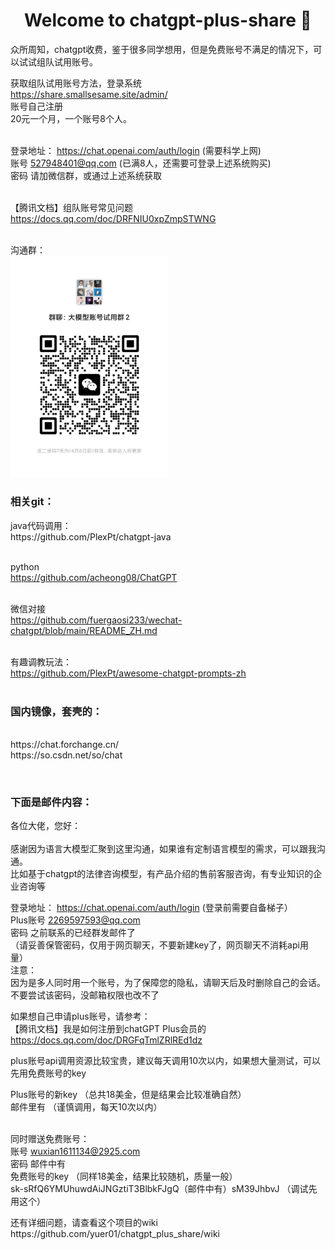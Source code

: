 <h1 align="center">Welcome to chatgpt-plus-share 👋</h1>
<p>
  众所周知，chatgpt收费，鉴于很多同学想用，但是免费账号不满足的情况下，可以试试组队试用账号。
</p>
<p>

获取组队试用账号方法，登录系统<br/>
https://share.smallsesame.site/admin/ <br/>
账号自己注册 <br/>
20元一个月，一个账号8个人。<br/><br/>



登录地址： https://chat.openai.com/auth/login (需要科学上网) <br/>
账号 527948401@qq.com (已满8人，还需要可登录上述系统购买) <br/>
密码 请加微信群，或通过上述系统获取<br/><br/>

【腾讯文档】组队账号常见问题<br/>
https://docs.qq.com/doc/DRFNIU0xpZmpSTWNG<br/><br/>


沟通群：<br/>
<img style="width:50%" src="./doc/img/20230330124017.jpg" />
</p>

<p>
<h3>相关git：</h3> 
java代码调用：<br/>
https://github.com/PlexPt/chatgpt-java <br/><br/>

python<br/>
https://github.com/acheong08/ChatGPT<br/><br/>

微信对接<br/>
https://github.com/fuergaosi233/wechat-chatgpt/blob/main/README_ZH.md<br/><br/>

有趣调教玩法：<br/>
https://github.com/PlexPt/awesome-chatgpt-prompts-zh<br/><br/>


</p>
<p>
<h3>国内镜像，套壳的：</h3><br/>
https://chat.forchange.cn/<br/>
https://so.csdn.net/so/chat
</p>

<p>
<br/>
<h3>下面是邮件内容：</h3>

各位大佬，您好：<br/>
<br/>
感谢因为语言大模型汇聚到这里沟通，如果谁有定制语言模型的需求，可以跟我沟通。<br/>
比如基于chatgpt的法律咨询模型，有产品介绍的售前客服咨询，有专业知识的企业咨询等<br/>

登录地址： https://chat.openai.com/auth/login (登录前需要自备梯子）<br/>
Plus账号 2269597593@qq.com<br/>
密码 之前联系的已经群发邮件了<br/>
（请妥善保管密码，仅用于网页聊天，不要新建key了，网页聊天不消耗api用量）<br/>
注意： <br/>
因为是多人同时用一个账号，为了保障您的隐私，请聊天后及时删除自己的会话。<br/>
不要尝试该密码，没邮箱权限也改不了<br/>

如果想自己申请plus账号，请参考： <br/>
【腾讯文档】我是如何注册到chatGPT Plus会员的<br/>
https://docs.qq.com/doc/DRGFqTmlZRlREd1dz<br/>

plus账号api调用资源比较宝贵，建议每天调用10次以内，如果想大量测试，可以先用免费账号的key<br/>

Plus账号的新key （总共18美金，但是结果会比较准确自然）<br/>
邮件里有 （谨慎调用，每天10次以内）<br/><br/>


同时赠送免费账号：<br/>
账号 wuxian1611134@2925.com<br/>
密码  邮件中有<br/>
免费账号的key （同样18美金，结果比较随机，质量一般）<br/>
sk-sRfQ6YMUhuwdAiJNGztiT3BlbkFJgQ（邮件中有）sM39JhbvJ （调试先用这个）<br/>
</p>

<p>
还有详细问题，请查看这个项目的wiki<br/>
https://github.com/yuer01/chatgpt_plus_share/wiki
</p>